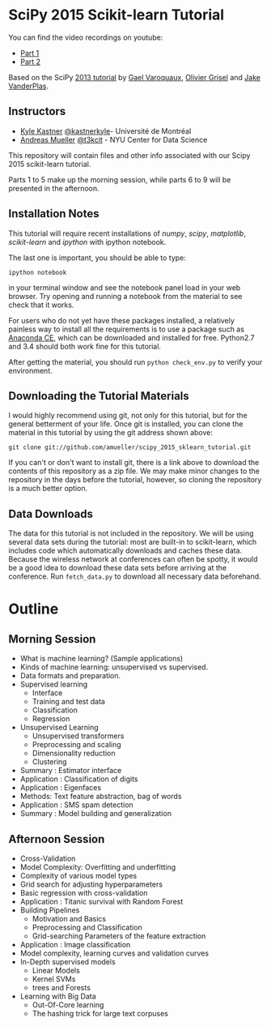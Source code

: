 SciPy 2015 Scikit-learn Tutorial
================================

You can find the video recordings on youtube:

- [Part 1](https://www.youtube.com/watch?v=80fZrVMurPM)
- [Part 2](https://www.youtube.com/watch?v=Ud-FsEWegmA)


Based on the SciPy [2013 tutorial](https://github.com/jakevdp/sklearn_scipy2013) by [Gael Varoquaux](http://gael-varoquaux.info), [Olivier Grisel](http://ogrisel.com) and [Jake VanderPlas](http://jakevdp.github.com
).


Instructors
-----------
- [Kyle Kastner](https://kastnerkyle.github.io/)  [@kastnerkyle](https://twitter.com/kastnerkyle)- Université de Montréal
- [Andreas Mueller](http://amuller.github.io) [@t3kcit](https://twitter.com/t3kcit) - NYU Center for Data Science


This repository will contain files and other info associated with our Scipy
2015 scikit-learn tutorial.

Parts 1 to 5 make up the morning session, while
parts 6 to 9 will be presented in the afternoon.

Installation Notes
------------------

This tutorial will require recent installations of *numpy*, *scipy*,
*matplotlib*, *scikit-learn* and *ipython* with ipython
notebook.

The last one is important, you should be able to type:

    ipython notebook

in your terminal window and see the notebook panel load in your web browser.
Try opening and running a notebook from the material to see check that it works.

For users who do not yet have these  packages installed, a relatively
painless way to install all the requirements is to use a package such as
[Anaconda CE](http://store.continuum.io/ "Anaconda CE"), which can be
downloaded and installed for free.
Python2.7 and 3.4 should both work fine for this tutorial.

After getting the material, you should run ``python check_env.py`` to verify
your environment.

Downloading the Tutorial Materials
----------------------------------
I would highly recommend using git, not only for this tutorial, but for the
general betterment of your life.  Once git is installed, you can clone the
material in this tutorial by using the git address shown above:

    git clone git://github.com/amueller/scipy_2015_sklearn_tutorial.git

If you can't or don't want to install git, there is a link above to download
the contents of this repository as a zip file.  We may make minor changes to
the repository in the days before the tutorial, however, so cloning the
repository is a much better option.

Data Downloads
--------------
The data for this tutorial is not included in the repository.  We will be
using several data sets during the tutorial: most are built-in to
scikit-learn, which
includes code which automatically downloads and caches these
data.  Because the wireless network
at conferences can often be spotty, it would be a good idea to download these
data sets before arriving at the conference.
Run ``fetch_data.py`` to download all necessary data beforehand.

Outline
=======

Morning Session
----------------
- What is machine learning? (Sample applications)
- Kinds of machine learning: unsupervised vs supervised.
- Data formats and preparation.
- Supervised learning
    - Interface
    - Training and test data
    - Classification
    - Regression
- Unsupervised Learning
    - Unsupervised transformers
    - Preprocessing and scaling
    - Dimensionality reduction
    - Clustering
- Summary : Estimator interface
- Application : Classification of digits
- Application : Eigenfaces
- Methods: Text feature abstraction, bag of words
- Application : SMS spam detection
- Summary : Model building and generalization


Afternoon Session
------------------
- Cross-Validation
- Model Complexity: Overfitting and underfitting
- Complexity of various model types
- Grid search for adjusting hyperparameters 
- Basic regression with cross-validation
- Application : Titanic survival with Random Forest
- Building Pipelines
    - Motivation and Basics
    - Preprocessing and Classification
    - Grid-searching Parameters of the feature extraction
- Application : Image classification
- Model complexity, learning curves and validation curves
- In-Depth supervised models
    - Linear Models
    - Kernel SVMs
    - trees and Forests
- Learning with Big Data
    - Out-Of-Core learning
    - The hashing trick for large text corpuses
